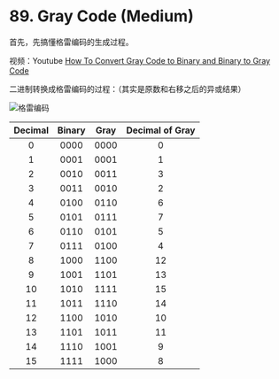 # 89. Gray Code (Medium)

首先，先搞懂格雷编码的生成过程。

视频：Youtube [How To Convert Gray Code to Binary and Binary to Gray Code](https://youtu.be/cbmh1DPPQyI)

二进制转换成格雷编码的过程：（其实是原数和右移之后的异或结果）

![格雷编码](https://cdn.acwing.com/media/article/image/2019/08/15/6314_ed3626c8bf-bintogray.jpg)

| Decimal | Binary | Gray | Decimal of Gray |
| :-----: | :----: | :--: | :-------------: |
|    0    |  0000  | 0000 |        0        |
|    1    |  0001  | 0001 |        1        |
|    2    |  0010  | 0011 |        3        |
|    3    |  0011  | 0010 |        2        |
|    4    |  0100  | 0110 |        6        |
|    5    |  0101  | 0111 |        7        |
|    6    |  0110  | 0101 |        5        |
|    7    |  0111  | 0100 |        4        |
|    8    |  1000  | 1100 |       12        |
|    9    |  1001  | 1101 |       13        |
|   10    |  1010  | 1111 |       15        |
|   11    |  1011  | 1110 |       14        |
|   12    |  1100  | 1010 |       10        |
|   13    |  1101  | 1011 |       11        |
|   14    |  1110  | 1001 |        9        |
|   15    |  1111  | 1000 |        8        |











